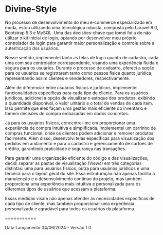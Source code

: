 # Divine-Style
No processo de desenvolvimento do meu e-commerce especializado em moda, estou utilizando uma tecnológica robusta, composta pelo Laravel 9.0, Bootstrap 5.3 e MySQL. Uma das decisões-chave que tomei foi a de não utilizar o kit inicial de login, optando por desenvolver meu próprio controlador de login para garantir maior personalização e controle sobre a autenticação dos usuários.

Nesse sentido, implementei tanto as telas de login quanto de cadastro, cada uma com seu controlador correspondente, visando uma experiência fluida e segura para os usuários. Durante o processo de cadastro, ofereci a opção para os usuários se registrarem tanto como pessoa física quanto jurídica, representando assim clientes e vendedores, respectivamente.

Além de diferenciar entre usuários físicos e jurídicos, implementei funcionalidades específicas para cada tipo de cliente. Para os usuários jurídicos, adicionei a opção de visualizar o estoque dos produtos, exibindo a quantidade disponível, o valor unitário e o total de vendas de cada item. Isso permite que eles façam uma gestão mais eficiente do inventário e tomem decisões de compra embasadas em dados concretos.

Já para os usuários físicos, concentrei-me em proporcionar uma experiência de compra intuitiva e simplificada. Implementei um carrinho de compras funcional, onde os clientes podem adicionar e remover produtos facilmente. Além disso, desenvolvi telas específicas para visualização dos pedidos em andamento e para o cadastro e gerenciamento de cartões de crédito, garantindo praticidade e segurança nas transações.

Para garantir uma organização eficiente do código e das visualizações, decidi separar as pastas de visualização (Views) em três categorias distintas: uma para usuários físicos, outra para usuários jurídicos e uma terceira para o layout geral do site. Essa estruturação não apenas facilita a manutenção e o desenvolvimento contínuo do projeto, mas também proporciona uma experiência mais intuitiva e personalizada para os diferentes tipos de usuários que acessam a plataforma.

Essas medidas visam não apenas atender às necessidades específicas de cada tipo de cliente, mas também proporcionar uma experiência personalizada e agradável para todos os usuários da plataforma.

===========

Data Lançamento 04/06/2024 - Versão 1.0
